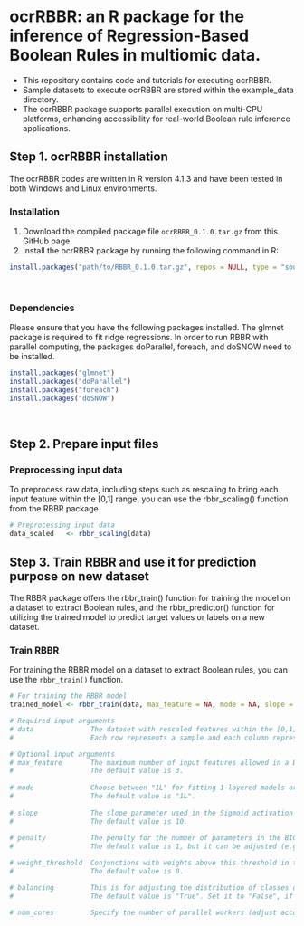 # ocrRBBR: an R package for the inference of Regression-Based Boolean Rules in multiomic data.
- This repository contains code and tutorials for executing ocrRBBR.
- Sample datasets to execute ocrRBBR are stored within the example_data directory.
- The ocrRBBR package supports parallel execution on multi-CPU platforms, enhancing accessibility for real-world Boolean rule inference applications.

## Step 1. ocrRBBR installation
The ocrRBBR codes are written in R version 4.1.3 and have been tested in both Windows and Linux environments. 

### Installation
1. Download the compiled package file `ocrRBBR_0.1.0.tar.gz` from this GitHub page.
2. Install the ocrRBBR package by running the following command in R:
   
```R
install.packages("path/to/RBBR_0.1.0.tar.gz", repos = NULL, type = "source")
```
<br>

### Dependencies  
Please ensure that you have the following packages installed. The glmnet package is required to fit ridge regressions. In order to run RBBR with parallel computing, the packages doParallel, foreach, and doSNOW need to be installed.

```R
install.packages("glmnet")
install.packages("doParallel")  
install.packages("foreach")
install.packages("doSNOW")
```  

<br>

## Step 2. Prepare input files
### Preprocessing input data
To preprocess raw data, including steps such as rescaling to bring each input feature within the [0,1] range, you can use the rbbr_scaling() function from the RBBR package.

```R
# Preprocessing input data
data_scaled   <- rbbr_scaling(data)
```

## Step 3. Train RBBR and use it for prediction purpose on new dataset
The RBBR package offers the rbbr_train() function for training the model on a dataset to extract Boolean rules, and the rbbr_predictor() function for utilizing the trained model to predict target values or labels on a new dataset.

### Train RBBR
For training the RBBR model on a dataset to extract Boolean rules, you can use the `rbbr_train()` function.

```R
# For training the RBBR model
trained_model <- rbbr_train(data, max_feature = NA, mode = NA, slope = NA, penalty = NA, weight_threshold = NA, balancing = NA, num_cores = NA)
```

```bash
# Required input arguments
# data              The dataset with rescaled features within the [0,1] interval.
#                   Each row represents a sample and each column represents a feature. The target variable (class) should be in the last column.  

# Optional input arguments  
# max_feature       The maximum number of input features allowed in a Boolean rule.
#                   The default value is 3.
 
# mode              Choose between "1L" for fitting 1-layered models or "2L" for fitting 2-layered models.
#                   The default value is "1L".
 
# slope             The slope parameter used in the Sigmoid activation function.
#                   The default value is 10.
 
# penalty           The penalty for the number of parameters in the BIC function.
#                   The default value is 1, but it can be adjusted (e.g., to 10) to favor simpler Boolean rules with fewer features.

# weight_threshold  Conjunctions with weights above this threshold in the fitted ridge regression models will be printed as active conjunctions in the output.
#                   The default value is 0.

# balancing         This is for adjusting the distribution of classes or categories within a dataset to ensure that each class is adequately represented.
#                   The default value is "True". Set it to "False", if you don't need to perform the data balancing.

# num_cores         Specify the number of parallel workers (adjust according to your system)
```
